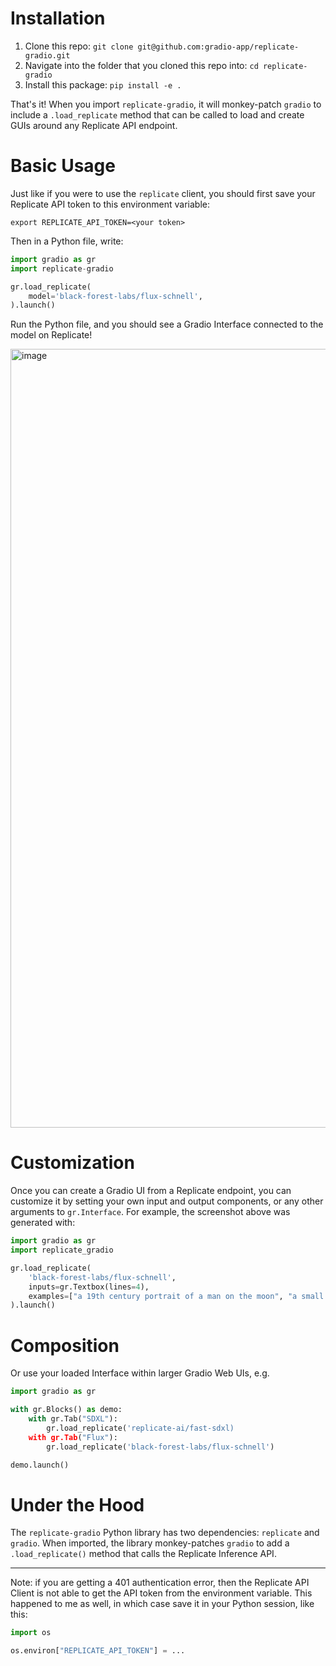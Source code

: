 # Installation

1. Clone this repo: `git clone git@github.com:gradio-app/replicate-gradio.git`
2. Navigate into the folder that you cloned this repo into: `cd replicate-gradio`
3. Install this package: `pip install -e .`

<!-- ```bash
pip install replicate-gradio
``` -->

That's it! When you import `replicate-gradio`, it will monkey-patch `gradio` to include a `.load_replicate` method that can be called to load and create GUIs around any Replicate API endpoint.

# Basic Usage

Just like if you were to use the `replicate` client, you should first save your Replicate API token to this environment variable:

```
export REPLICATE_API_TOKEN=<your token>
```

Then in a Python file, write:

```python
import gradio as gr
import replicate-gradio

gr.load_replicate(
    model='black-forest-labs/flux-schnell',
).launch()
```

Run the Python file, and you should see a Gradio Interface connected to the model on Replicate!

<img width="1246" alt="image" src="https://github.com/user-attachments/assets/2c975cbd-965f-4967-9468-d791aabfc9aa">


# Customization 

Once you can create a Gradio UI from a Replicate endpoint, you can customize it by setting your own input and output components, or any other arguments to `gr.Interface`. For example, the screenshot above was generated with:

```py
import gradio as gr
import replicate_gradio

gr.load_replicate(
    'black-forest-labs/flux-schnell',
    inputs=gr.Textbox(lines=4),
    examples=["a 19th century portrait of a man on the moon", "a small cartoon mouse eating an ice cream cone"],
).launch()
```


# Composition

Or use your loaded Interface within larger Gradio Web UIs, e.g.

```python
import gradio as gr

with gr.Blocks() as demo:
    with gr.Tab("SDXL"):
        gr.load_replicate('replicate-ai/fast-sdxl)
    with gr.Tab("Flux"):
        gr.load_replicate('black-forest-labs/flux-schnell')

demo.launch()
```

# Under the Hood

The `replicate-gradio` Python library has two dependencies: `replicate` and `gradio`. When imported, the library monkey-patches `gradio` to add a `.load_replicate()` method that calls the Replicate Inference API.

-------

Note: if you are getting a 401 authentication error, then the Replicate API Client is not able to get the API token from the environment variable. This happened to me as well, in which case save it in your Python session, like this:

```py
import os

os.environ["REPLICATE_API_TOKEN"] = ...
```